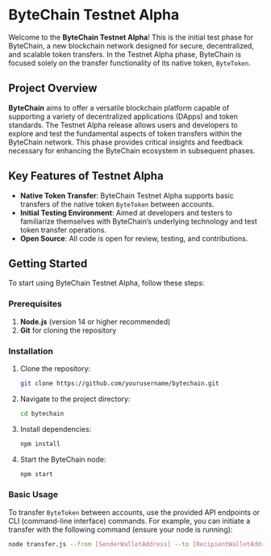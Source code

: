 # ByteChain Testnet Alpha

Welcome to the **ByteChain Testnet Alpha**! This is the initial test phase for ByteChain, a new blockchain network designed for secure, decentralized, and scalable token transfers. In the Testnet Alpha phase, ByteChain is focused solely on the transfer functionality of its native token, `ByteToken`.

## Project Overview

**ByteChain** aims to offer a versatile blockchain platform capable of supporting a variety of decentralized applications (DApps) and token standards. The Testnet Alpha release allows users and developers to explore and test the fundamental aspects of token transfers within the ByteChain network. This phase provides critical insights and feedback necessary for enhancing the ByteChain ecosystem in subsequent phases.

## Key Features of Testnet Alpha

- **Native Token Transfer**: ByteChain Testnet Alpha supports basic transfers of the native token `ByteToken` between accounts.
- **Initial Testing Environment**: Aimed at developers and testers to familiarize themselves with ByteChain’s underlying technology and test token transfer operations.
- **Open Source**: All code is open for review, testing, and contributions.

## Getting Started

To start using ByteChain Testnet Alpha, follow these steps:

### Prerequisites

1. **Node.js** (version 14 or higher recommended)
2. **Git** for cloning the repository

### Installation

1. Clone the repository:
    ```bash
    git clone https://github.com/yourusername/bytechain.git
    ```
2. Navigate to the project directory:
    ```bash
    cd bytechain
    ```
3. Install dependencies:
    ```bash
    npm install
    ```
4. Start the ByteChain node:
    ```bash
    npm start
    ```

### Basic Usage

To transfer `ByteToken` between accounts, use the provided API endpoints or CLI (command-line interface) commands. For example, you can initiate a transfer with the following command (ensure your node is running):

```bash
node transfer.js --from [SenderWalletAddress] --to [RecipientWalletAddress] --amount [Amount]
